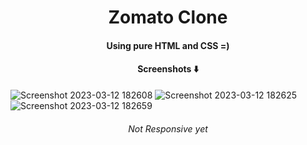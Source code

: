 <div align="center">

# Zomato Clone

#### Using pure HTML and CSS =)
#### Screenshots ⬇️

</div>

![Screenshot 2023-03-12 182608](https://user-images.githubusercontent.com/88930014/224546249-adb9a361-27cd-4f6e-ab2b-a6dffccc0afc.png)
![Screenshot 2023-03-12 182625](https://user-images.githubusercontent.com/88930014/224546203-12c8a04a-0299-43e1-8bab-185992d0e7a4.png)
![Screenshot 2023-03-12 182659](https://user-images.githubusercontent.com/88930014/224546208-2101a0c8-6f96-4648-8332-960ef45dd6da.png)

<div align="center">

###### Not Responsive yet

</div>
